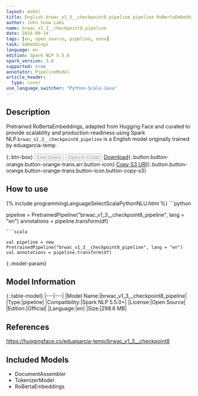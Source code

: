 ```yaml
---
layout: model
title: English brwac_v1_3__checkpoint8_pipeline pipeline RoBertaEmbeddings from eduagarcia-temp
author: John Snow Labs
name: brwac_v1_3__checkpoint8_pipeline
date: 2024-09-14
tags: [en, open_source, pipeline, onnx]
task: Embeddings
language: en
edition: Spark NLP 5.5.0
spark_version: 3.0
supported: true
annotator: PipelineModel
article_header:
  type: cover
use_language_switcher: "Python-Scala-Java"
---
```


## Description

Pretrained RoBertaEmbeddings, adapted from Hugging Face and curated to provide scalability and production-readiness using Spark NLP.`brwac_v1_3__checkpoint8_pipeline` is a English model originally trained by eduagarcia-temp.

{:.btn-box}
<button class="button button-orange" disabled>Live Demo</button>
<button class="button button-orange" disabled>Open in Colab</button>
[Download](https://s3.amazonaws.com/auxdata.johnsnowlabs.com/public/models/brwac_v1_3__checkpoint8_pipeline_en_5.5.0_3.0_1726334491533.zip){:.button.button-orange.button-orange-trans.arr.button-icon}
[Copy S3 URI](s3://auxdata.johnsnowlabs.com/public/models/brwac_v1_3__checkpoint8_pipeline_en_5.5.0_3.0_1726334491533.zip){:.button.button-orange.button-orange-trans.button-icon.button-copy-s3}

## How to use



<div class="tabs-box" markdown="1">
{% include programmingLanguageSelectScalaPythonNLU.html %}
```python

pipeline = PretrainedPipeline("brwac_v1_3__checkpoint8_pipeline", lang = "en")
annotations =  pipeline.transform(df)   

```
```scala

val pipeline = new PretrainedPipeline("brwac_v1_3__checkpoint8_pipeline", lang = "en")
val annotations = pipeline.transform(df)

```
</div>

{:.model-param}
## Model Information

{:.table-model}
|---|---|
|Model Name:|brwac_v1_3__checkpoint8_pipeline|
|Type:|pipeline|
|Compatibility:|Spark NLP 5.5.0+|
|License:|Open Source|
|Edition:|Official|
|Language:|en|
|Size:|298.6 MB|

## References

https://huggingface.co/eduagarcia-temp/brwac_v1_3__checkpoint8

## Included Models

- DocumentAssembler
- TokenizerModel
- RoBertaEmbeddings